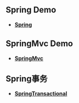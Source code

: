## Spring Demo

* [**Spring**](../docs/spring1.md)


## SpringMvc Demo

* [**SpringMvc**](../docs/springmvc.md)

## Spring事务

* [**SpringTransactional**](../docs/springTransactional.md)




